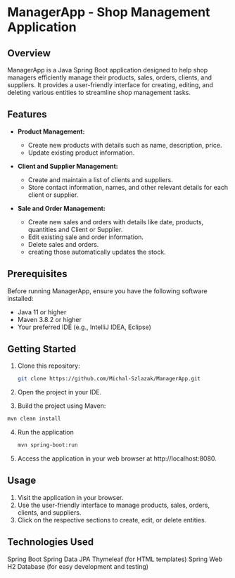 # ManagerApp - Shop Management Application

## Overview

ManagerApp is a Java Spring Boot application designed to help shop managers efficiently manage their products, sales, orders, clients, and suppliers. It provides a user-friendly interface for creating, editing, and deleting various entities to streamline shop management tasks.

## Features

- **Product Management:**
  - Create new products with details such as name, description, price.
  - Update existing product information.

- **Client and Supplier Management:**
  - Create and maintain a list of clients and suppliers.
  - Store contact information, names, and other relevant details for each client or supplier.

- **Sale and Order Management:**
  - Create new sales and orders with details like date, products, quantities and Client or Supplier.
  - Edit existing sale and order information.
  - Delete sales and orders.
  - creating those automatically updates the stock.

## Prerequisites

Before running ManagerApp, ensure you have the following software installed:

- Java 11 or higher
- Maven 3.8.2 or higher
- Your preferred IDE (e.g., IntelliJ IDEA, Eclipse)

## Getting Started

1. Clone this repository:

   ```bash
   git clone https://github.com/Michal-Szlazak/ManagerApp.git
   ```
2. Open the project in your IDE.

3. Build the project using Maven:

  ```bash
  mvn clean install
  ```

4. Run the application
   ```bash
   mvn spring-boot:run
   ```
5. Access the application in your web browser at http://localhost:8080.

## Usage
1. Visit the application in your browser.
2. Use the user-friendly interface to manage products, sales, orders, clients, and suppliers.
3. Click on the respective sections to create, edit, or delete entities.
   
## Technologies Used
Spring Boot
Spring Data JPA
Thymeleaf (for HTML templates)
Spring Web
H2 Database (for easy development and testing)
